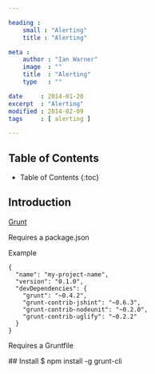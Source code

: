 ```yaml
---

heading :
    small : "Alerting"
    title : "Alerting"

meta :
    author : "Ian Warner"
    image  : ""
    title  : "Alerting"
    type   : ""

date     : 2014-01-20
excerpt  : "Alerting"
modified : 2014-02-09
tags     : [ alerting ]

---
```


## Table of Contents
* Table of Contents
{:toc}

## Introduction
[Grunt][]

Requires a package.json

Example

    {
      "name": "my-project-name",
      "version": "0.1.0",
      "devDependencies": {
        "grunt": "~0.4.2",
        "grunt-contrib-jshint": "~0.6.3",
        "grunt-contrib-nodeunit": "~0.2.0",
        "grunt-contrib-uglify": "~0.2.2"
      }
    }

Requires a Gruntfile

## Install
    $ npm install -g grunt-cli

[Grunt]:http://gruntjs.com/